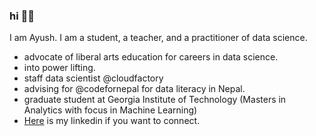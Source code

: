 ### hi ✌🏻

I am Ayush. I am a student, a teacher, and a practitioner of data science.  

- advocate of liberal arts education for careers in data science. 
- into power lifting. 
- staff data scientist @cloudfactory
- advising for @codefornepal for data literacy in Nepal.
- graduate student at Georgia Institute of Technology (Masters in Analytics with focus in Machine Learning)
- [Here](https://linkedin.com/in/ayush-subedi) is my linkedin if you want to connect.
